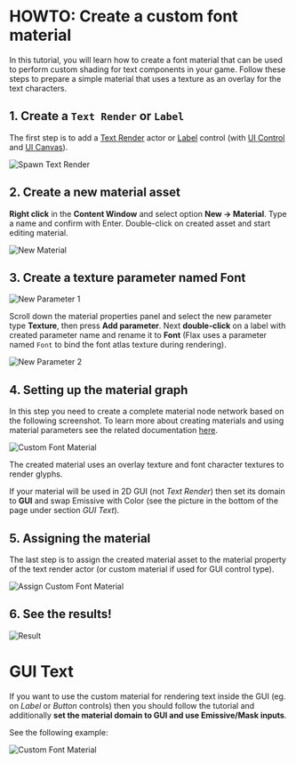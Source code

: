 # HOWTO: Create a custom font material

In this tutorial, you will learn how to create a font material that can be used to perform custom shading for text components in your game. Follow these steps to prepare a simple material that uses a texture as an overlay for the text characters.

## 1. Create a `Text Render` or `Label`

The first step is to add a [Text Render](../text-render/index.md) actor or [Label](../controls/label.md) control (with [UI Control](../control/index.md) and [UI Canvas](../canvas/index.md)).

![Spawn Text Render](media/spawn-text-render.png)

## 2. Create a new material asset

**Right click** in the **Content Window** and select option **New -> Material**. Type a name and confirm with Enter. Double-click on created asset and start editing material.

![New Material](../../graphics/materials/media/new-material.jpg)

## 3. Create a texture parameter named **Font**

![New Parameter 1](media/texture-parameter-font-1.png)

Scroll down the material properties panel and select the new parameter type **Texture**, then press **Add parameter**. Next **double-click** on a label with created parameter name and rename it to **Font** (Flax uses a parameter named `Font` to bind the font atlas texture during rendering).

![New Parameter 2](media/texture-parameter-font-2.png)

## 4. Setting up the material graph

In this step you need to create a complete material node network based on the following screenshot. To learn more about creating materials and using material parameters see the related documentation [here](../../graphics/materials/index.md).

![Custom Font Material](media/custom-font-material-graph-1.png)

The created material uses an overlay texture and font character textures to render glyphs.

If your material will be used in 2D GUI (not *Text Render*) then set its domain to **GUI** and swap Emissive with Color (see the picture in the bottom of the page under section *GUI Text*).

## 5. Assigning the material

The last step is to assign the created material asset to the material property of the text render actor (or custom material if used for GUI control type).

![Assign Custom Font Material](media/set-custom-font-material.png)

## 6. See the results!

![Result](media/custom-font-material-result.png)

# GUI Text

If you want to use the custom material for rendering text inside the GUI (eg. on *Label* or *Button* controls) then you should follow the tutorial and additionally **set the material domain to GUI and use Emissive/Mask inputs**. 

See the following example:

![Custom Font Material](media/custom-font-material-graph-2.png)


